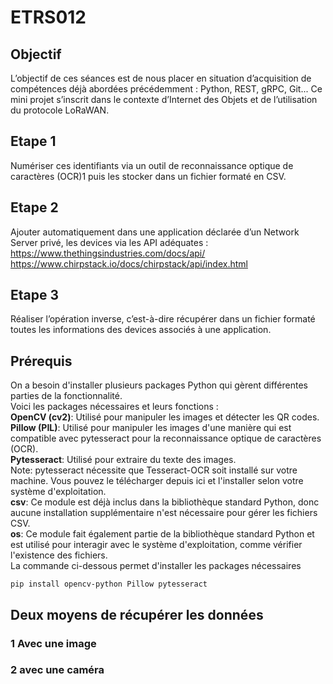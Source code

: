 # ETRS012

## Objectif
L’objectif de ces séances est de nous placer en situation d’acquisition de compétences déjà abordées précédemment : Python, REST, gRPC, Git... Ce mini projet s’inscrit dans le contexte d’Internet des Objets et de l’utilisation du protocole LoRaWAN.

## Etape 1
Numériser ces identifiants via un outil de reconnaissance optique de caractères (OCR)1
puis les stocker dans un fichier formaté en CSV.

## Etape 2
Ajouter automatiquement dans une application déclarée d’un Network Server privé, les
devices via les API adéquates :
https://www.thethingsindustries.com/docs/api/
https://www.chirpstack.io/docs/chirpstack/api/index.html
## Etape 3
Réaliser l’opération inverse, c’est-à-dire récupérer dans un fichier formaté toutes les
informations des devices associés à une application.
## Prérequis
On a besoin d'installer plusieurs packages Python qui gèrent différentes parties de la fonctionnalité.<br/>
Voici les packages nécessaires et leurs fonctions :<br/>
**OpenCV (cv2)**: Utilisé pour manipuler les images et détecter les QR codes.<br/>
**Pillow (PIL)**: Utilisé pour manipuler les images d'une manière qui est compatible avec pytesseract pour la reconnaissance optique de caractères (OCR).<br/>
**Pytesseract**: Utilisé pour extraire du texte des images.<br/>
Note: pytesseract nécessite que Tesseract-OCR soit installé sur votre machine. Vous pouvez le télécharger depuis ici et l'installer selon votre système d'exploitation.<br/>
**csv**: Ce module est déjà inclus dans la bibliothèque standard Python, donc aucune installation supplémentaire n'est nécessaire pour gérer les fichiers CSV.<br/>
**os**: Ce module fait également partie de la bibliothèque standard Python et est utilisé pour interagir avec le système d'exploitation, comme vérifier l'existence des fichiers.<br/>
La commande ci-dessous permet d'installer les packages nécessaires<br/>
```
pip install opencv-python Pillow pytesseract
```
## Deux moyens de récupérer les données
### 1 Avec une image 

### 2 avec une caméra

